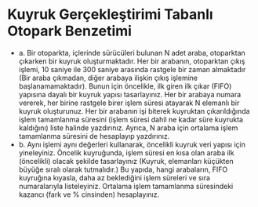 # Kuyruk Gerçekleştirimi Tabanlı Otopark Benzetimi
* a. Bir otoparkta, içlerinde sürücüleri bulunan N adet araba, otoparktan çıkarken bir kuyruk oluşturmaktadır. Her bir arabanın, otoparktan çıkış işlemi, 10 saniye ile 300 saniye arasında rastgele bir zaman almaktadır (Bir araba çıkmadan, diğer arabaya ilişkin çıkış işlemine başlanamamaktadır). Bunun için öncelikle, ilk giren ilk çıkar (FIFO) yapısına dayalı bir kuyruk yapısı tasarlayınız. Her bir arabaya numara vererek, her birine rastgele birer işlem süresi atayarak N elemanlı bir kuyruk oluşturunuz. Her bir arabanın işi biterek kuyruktan çıkarıldığında işlem tamamlanma süresini (işlem süresi dahil ne kadar süre kuyrukta kaldığını) liste halinde yazdırınız. Ayrıca, N araba için ortalama işlem tamamlanma süresini de hesaplayıp yazdırınız.
* b. Aynı işlemi aynı değerleri kullanarak, öncelikli kuyruk veri yapısı için yineleyiniz. Öncelik kuyruğunda, işlem süresi en kısa olan araba ilk (öncelikli) olacak şekilde tasarlayınız (Kuyruk, elemanları küçükten büyüğe sıralı olarak tutmalıdır.) Bu yapıda, hangi arabaların, FIFO kuyruğına kıyasla, daha az beklediğini işlem süreleri ve sıra numaralarıyla listeleyiniz. Ortalama işlem tamamlanma süresindeki kazancı (fark ve % cinsinden) hesaplayınız.
